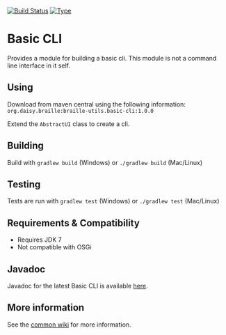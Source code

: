 [![Build Status](https://travis-ci.org/brailleapps/braille-utils.basic-cli.svg?branch=master)](https://travis-ci.org/brailleapps/braille-utils.basic-cli)
[![Type](https://img.shields.io/badge/type-library_bundle-blue.svg)](https://github.com/brailleapps/wiki/wiki/Types)

# Basic CLI #
Provides a module for building a basic cli. This module is not a command line interface in it self.

## Using ##
Download from maven central using the following information: `org.daisy.braille:braille-utils.basic-cli:1.0.0`

Extend the `AbstractUI` class to create a cli.

## Building ##
Build with `gradlew build` (Windows) or `./gradlew build` (Mac/Linux)

## Testing ##
Tests are run with `gradlew test` (Windows) or `./gradlew test` (Mac/Linux)

## Requirements & Compatibility ##
- Requires JDK 7
- Not compatible with OSGi

## Javadoc ##
Javadoc for the latest Basic CLI is available [here](http://brailleapps.github.io/braille-utils.basic-cli/latest/javadoc/).

## More information ##
See the [common wiki](https://github.com/brailleapps/wiki/wiki) for more information.
